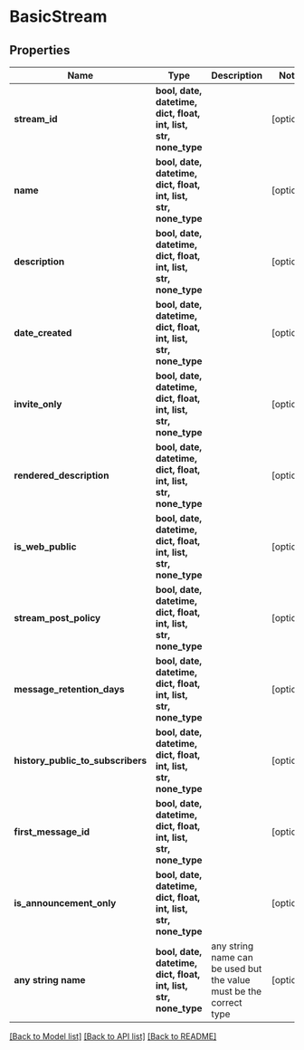 # BasicStream


## Properties
Name | Type | Description | Notes
------------ | ------------- | ------------- | -------------
**stream_id** | **bool, date, datetime, dict, float, int, list, str, none_type** |  | [optional] 
**name** | **bool, date, datetime, dict, float, int, list, str, none_type** |  | [optional] 
**description** | **bool, date, datetime, dict, float, int, list, str, none_type** |  | [optional] 
**date_created** | **bool, date, datetime, dict, float, int, list, str, none_type** |  | [optional] 
**invite_only** | **bool, date, datetime, dict, float, int, list, str, none_type** |  | [optional] 
**rendered_description** | **bool, date, datetime, dict, float, int, list, str, none_type** |  | [optional] 
**is_web_public** | **bool, date, datetime, dict, float, int, list, str, none_type** |  | [optional] 
**stream_post_policy** | **bool, date, datetime, dict, float, int, list, str, none_type** |  | [optional] 
**message_retention_days** | **bool, date, datetime, dict, float, int, list, str, none_type** |  | [optional] 
**history_public_to_subscribers** | **bool, date, datetime, dict, float, int, list, str, none_type** |  | [optional] 
**first_message_id** | **bool, date, datetime, dict, float, int, list, str, none_type** |  | [optional] 
**is_announcement_only** | **bool, date, datetime, dict, float, int, list, str, none_type** |  | [optional] 
**any string name** | **bool, date, datetime, dict, float, int, list, str, none_type** | any string name can be used but the value must be the correct type | [optional]

[[Back to Model list]](../README.md#documentation-for-models) [[Back to API list]](../README.md#documentation-for-api-endpoints) [[Back to README]](../README.md)


